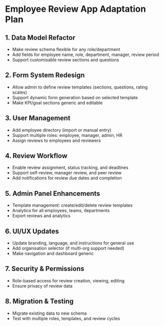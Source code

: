 # Employee Review App Adaptation Plan

## 1. Data Model Refactor
- Make review schema flexible for any role/department
- Add fields for employee name, role, department, manager, review period
- Support customisable review sections and questions

## 2. Form System Redesign
- Allow admin to define review templates (sections, questions, rating scales)
- Support dynamic form generation based on selected template
- Make KPI/goal sections generic and editable

## 3. User Management
- Add employee directory (import or manual entry)
- Support multiple roles: employee, manager, admin, HR
- Assign reviews to employees and reviewers

## 4. Review Workflow
- Enable review assignment, status tracking, and deadlines
- Support self-review, manager review, and peer review
- Add notifications for review due dates and completion

## 5. Admin Panel Enhancements
- Template management: create/edit/delete review templates
- Analytics for all employees, teams, departments
- Export reviews and analytics

## 6. UI/UX Updates
- Update branding, language, and instructions for general use
- Add organisation selector (if multi-org support needed)
- Make navigation and dashboard generic

## 7. Security & Permissions
- Role-based access for review creation, viewing, editing
- Ensure privacy of review data

## 8. Migration & Testing
- Migrate existing data to new schema
- Test with multiple roles, templates, and review cycles
